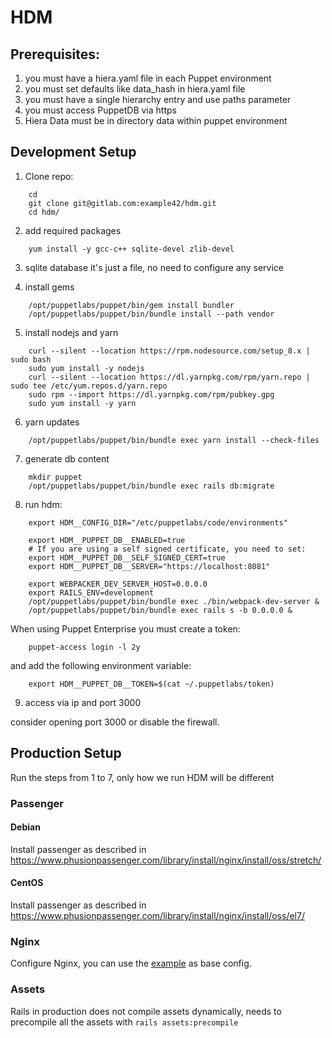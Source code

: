 # HDM

## Prerequisites:

1. you must have a hiera.yaml file in each Puppet environment
1. you must set defaults like data_hash in hiera.yaml file
1. you must have a single hierarchy entry and use paths parameter
1. you must access PuppetDB via https
1. Hiera Data must be in directory data within puppet environment

## Development Setup

1. Clone repo:

```
    cd
    git clone git@gitlab.com:example42/hdm.git
    cd hdm/
```

2. add required packages

```
    yum install -y gcc-c++ sqlite-devel zlib-devel
```


3. sqlite database
  it's just a file, no need to configure any service

4. install gems

```
    /opt/puppetlabs/puppet/bin/gem install bundler
    /opt/puppetlabs/puppet/bin/bundle install --path vendor
```

5. install nodejs and yarn

```
    curl --silent --location https://rpm.nodesource.com/setup_8.x | sudo bash
    sudo yum install -y nodejs
    curl --silent --location https://dl.yarnpkg.com/rpm/yarn.repo | sudo tee /etc/yum.repos.d/yarn.repo
    sudo rpm --import https://dl.yarnpkg.com/rpm/pubkey.gpg
    sudo yum install -y yarn
```


6. yarn updates

```
    /opt/puppetlabs/puppet/bin/bundle exec yarn install --check-files
```

7. generate db content

```
    mkdir puppet
    /opt/puppetlabs/puppet/bin/bundle exec rails db:migrate
```

8. run hdm:

```
    export HDM__CONFIG_DIR="/etc/puppetlabs/code/environments"

    export HDM__PUPPET_DB__ENABLED=true
    # If you are using a self signed certificate, you need to set:
    export HDM__PUPPET_DB__SELF_SIGNED_CERT=true
    export HDM__PUPPET_DB__SERVER="https://localhost:8081"

    export WEBPACKER_DEV_SERVER_HOST=0.0.0.0
    export RAILS_ENV=development
    /opt/puppetlabs/puppet/bin/bundle exec ./bin/webpack-dev-server &
    /opt/puppetlabs/puppet/bin/bundle exec rails s -b 0.0.0.0 &
```

When using Puppet Enterprise you must create a token:

```
    puppet-access login -l 2y
```

and add the following environment variable:

```
    export HDM__PUPPET_DB__TOKEN=$(cat ~/.puppetlabs/token)
```


9. access via ip and port 3000

consider opening port 3000 or disable the firewall.


## Production Setup

Run the steps from 1 to 7, only how we run HDM will be different

### Passenger

#### Debian

Install passenger as described in https://www.phusionpassenger.com/library/install/nginx/install/oss/stretch/

#### CentOS

Install passenger as described in https://www.phusionpassenger.com/library/install/nginx/install/oss/el7/

### Nginx

Configure Nginx, you can use the [example](docs/nginx_example.conf) as base config.

### Assets

Rails in production does not compile assets dynamically, needs to precompile all the assets with `rails assets:precompile`

